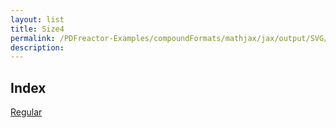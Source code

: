 ```yaml
---
layout: list
title: Size4
permalink: /PDFreactor-Examples/compoundFormats/mathjax/jax/output/SVG/fonts/TeX/Size4/
description: 
---
```


## Index
<div class="boxes">
                            <a href="/compare.html2pdf.tools/PDFreactor-Examples/compoundFormats/mathjax/jax/output/SVG/fonts/TeX/Size4/Regular/">
                                Regular
                            </a>
</div>


